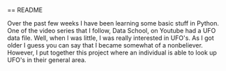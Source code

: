 == README

  Over the past few weeks I have been learning some basic stuff in Python. One of the video series that I follow, Data School, on Youtube had a UFO data file. Well, when I was little, I was really interested in UFO's. As I got older I guess you can say that I became somewhat of a nonbeliever. However, I put together this project where an individual is able to look up UFO's in their general area. 
